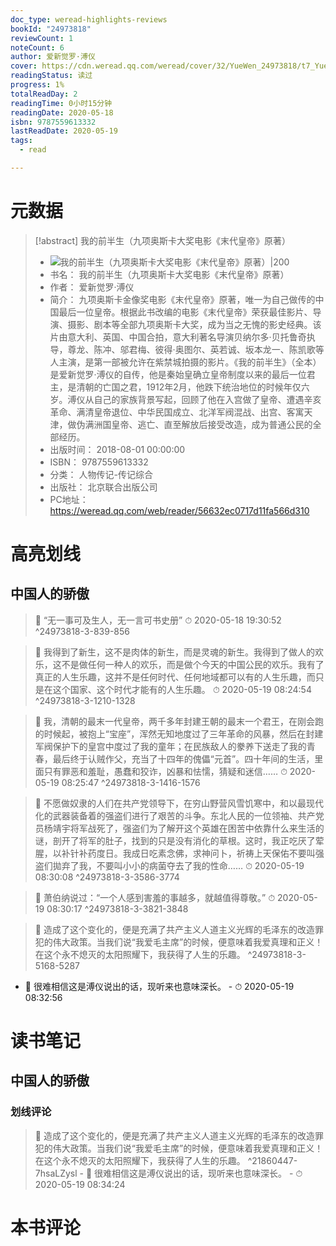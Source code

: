 ```yaml
---
doc_type: weread-highlights-reviews
bookId: "24973818"
reviewCount: 1
noteCount: 6
author: 爱新觉罗·溥仪
cover: https://cdn.weread.qq.com/weread/cover/32/YueWen_24973818/t7_YueWen_24973818.jpg
readingStatus: 读过
progress: 1%
totalReadDay: 2
readingTime: 0小时15分钟
readingDate: 2020-05-18
isbn: 9787559613332
lastReadDate: 2020-05-19
tags:
  - read

---
```

# 元数据
> [!abstract] 我的前半生（九项奥斯卡大奖电影《末代皇帝》原著）
> - ![ 我的前半生（九项奥斯卡大奖电影《末代皇帝》原著）|200](https://cdn.weread.qq.com/weread/cover/32/YueWen_24973818/t7_YueWen_24973818.jpg)
> - 书名： 我的前半生（九项奥斯卡大奖电影《末代皇帝》原著）
> - 作者： 爱新觉罗·溥仪
> - 简介： 九项奥斯卡金像奖电影《末代皇帝》原著，唯一为自己做传的中国最后一位皇帝。根据此书改编的电影《末代皇帝》荣获最佳影片、导演、摄影、剧本等全部九项奥斯卡大奖，成为当之无愧的影史经典。该片由意大利、英国、中国合拍，意大利著名导演贝纳尔多·贝托鲁奇执导，尊龙、陈冲、邬君梅、彼得·奥图尔、英若诚、坂本龙一、陈凯歌等人主演，是第一部被允许在紫禁城拍摄的影片。《我的前半生》（全本）是爱新觉罗·溥仪的自传，他是秦始皇确立皇帝制度以来的最后一位君主，是清朝的亡国之君，1912年2月，他跌下统治地位的时候年仅六岁。溥仪从自己的家族背景写起，回顾了他在入宫做了皇帝、遭遇辛亥革命、满清皇帝退位、中华民国成立、北洋军阀混战、出宫、客寓天津，做伪满洲国皇帝、逃亡、直至解放后接受改造，成为普通公民的全部经历。
> - 出版时间： 2018-08-01 00:00:00
> - ISBN： 9787559613332
> - 分类： 人物传记-传记综合
> - 出版社： 北京联合出版公司
> - PC地址：https://weread.qq.com/web/reader/56632ec0717d11fa566d310

# 高亮划线

## 中国人的骄傲

> 📌 “无一事可及生人，无一言可书史册” 
> ⏱ 2020-05-18 19:30:52 ^24973818-3-839-856

> 📌 我得到了新生，这不是肉体的新生，而是灵魂的新生。我得到了做人的欢乐，这不是做任何一种人的欢乐，而是做个今天的中国公民的欢乐。我有了真正的人生乐趣，这并不是任何时代、任何地域都可以有的人生乐趣，而只是在这个国家、这个时代才能有的人生乐趣。 
> ⏱ 2020-05-19 08:24:54 ^24973818-3-1210-1328

> 📌 我，清朝的最末一代皇帝，两千多年封建王朝的最末一个君王，在刚会跑的时候起，被抱上“宝座”，浑然无知地度过了三年革命的风暴，然后在封建军阀保护下的皇宫中度过了我的童年；在民族敌人的豢养下送走了我的青春，最后终于认贼作父，充当了十四年的傀儡“元首”。四十年间的生活，里面只有罪恶和羞耻，愚蠢和狡诈，凶暴和怯懦，猜疑和迷信…… 
> ⏱ 2020-05-19 08:25:47 ^24973818-3-1416-1576

> 📌 不愿做奴隶的人们在共产党领导下，在穷山野营风雪饥寒中，和以最现代化的武器装备着的强盗们进行了艰苦的斗争。东北人民的一位领袖、共产党员杨靖宇将军战死了，强盗们为了解开这个英雄在困苦中依靠什么来生活的谜，剖开了将军的肚子，找到的只是没有消化的草根。这时，我正吃厌了荤腥，以补针补药度日。我成日吃素念佛，求神问卜，祈祷上天保佑不要叫强盗们拋弃了我，不要叫小小的病菌夺去了我的性命…… 
> ⏱ 2020-05-19 08:30:08 ^24973818-3-3586-3774

> 📌 萧伯纳说过：“一个人感到害羞的事越多，就越值得尊敬。” 
> ⏱ 2020-05-19 08:30:17 ^24973818-3-3821-3848

> 📌 造成了这个变化的，便是充满了共产主义人道主义光辉的毛泽东的改造罪犯的伟大政策。当我们说“我爱毛主席”的时候，便意味着我爱真理和正义！在这个永不熄灭的太阳照耀下，我获得了人生的乐趣。 ^24973818-3-5168-5287
- 💭 很难相信这是溥仪说出的话，现听来也意味深长。 - ⏱ 2020-05-19 08:32:56 

# 读书笔记

## 中国人的骄傲

### 划线评论
> 📌 造成了这个变化的，便是充满了共产主义人道主义光辉的毛泽东的改造罪犯的伟大政策。当我们说“我爱毛主席”的时候，便意味着我爱真理和正义！
在这个永不熄灭的太阳照耀下，我获得了人生的乐趣。  ^21860447-7hsaLZysl
    - 💭 很难相信这是溥仪说出的话，现听来也意味深长。
    - ⏱ 2020-05-19 08:34:24
   
# 本书评论

